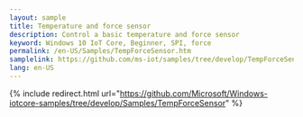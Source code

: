 ```yaml
---
layout: sample
title: Temperature and force sensor
description: Control a basic temperature and force sensor
keyword: Windows 10 IoT Core, Beginner, SPI, force
permalink: /en-US/Samples/TempForceSensor.htm
samplelink: https://github.com/ms-iot/samples/tree/develop/TempForceSensor
lang: en-US
---
```

{% include redirect.html url="https://github.com/Microsoft/Windows-iotcore-samples/tree/develop/Samples/TempForceSensor" %}
